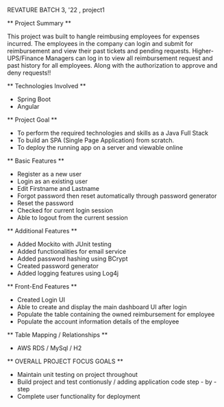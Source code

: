 REVATURE BATCH 3, '22 , project1

** Project Summary **

This project was built to hangle reimbusing employees for expenses incurred. 
The employees in the company can login and submit for reimbursement and view their past tickets and pending requests.
Higher-UPS/Finance Managers can log in to view all reimbursement request and past history for all employees. Along with the authorization to approve and deny requests!!

** Technologies Involved **
- Spring Boot
- Angular

** Project Goal **
- To perform the required technologies and skills as a Java Full Stack
- To build an SPA (Single Page Application) from scratch.
- To deploy the running app on a server and viewable online

** Basic Features **
- Register as a new user
- Login as an existing user
- Edit Firstname and Lastname
- Forgot password then reset automatically through password generator
- Reset the password
- Checked for current login session
- Able to logout from the current session


** Additional Features **
- Added Mockito with JUnit testing 
- Added functionalities for email service
- Added password hashing using BCrypt
- Created password generator
- Added logging features using Log4j

** Front-End Features **
- Created Login UI
- Able to create and display the main dashboard UI after login
- Populate the table containing the owned reimbursement for employee
- Populate the account information details of the employee 

** Table Mapping / Relationships **
- AWS RDS / MySql / H2

** OVERALL PROJECT FOCUS GOALS **
- Maintain unit testing on project throughout 
- Build project and test contionusly / adding application code  step - by - step
- Complete user functionality for deployment 

